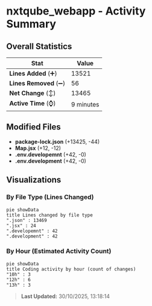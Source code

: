 # nxtqube_webapp - Activity Summary 

## Overall Statistics

| Stat                   | Value                                                             |
| ---------------------- | ----------------------------------------------------------------- |
| **Lines Added** (➕)   | 13521                                          |
| **Lines Removed** (➖) | 56                                        |
| **Net Change** (↕)    | 13465                |
| **Active Time** (⌚)   | 9 minutes |


## Modified Files
- **package-lock.json** (+13425, -44)
- **Map.jsx** (+12, -12)
- **.env.developemnt** (+42, -0)
- **.env.development** (+42, -0)

## Visualizations

### By File Type (Lines Changed)

```mermaid
pie showData
title Lines changed by file type
".json" : 13469
".jsx" : 24
".developemnt" : 42
".development" : 42
```

### By Hour (Estimated Activity Count)

```mermaid
pie showData
title Coding activity by hour (count of changes)
"10h" : 3
"12h" : 6
"13h" : 3
```


> **Last Updated:** 30/10/2025, 13:18:14